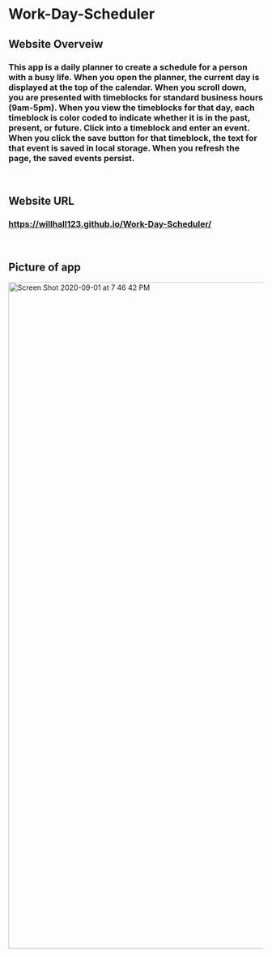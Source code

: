 # Work-Day-Scheduler

## Website Overveiw
### This app is a daily planner to create a schedule for a person with a busy life. When you open the planner, the current day is displayed at the top of the calendar. When you scroll down, you are presented with timeblocks for standard business hours (9am-5pm). When you view the timeblocks for that day, each timeblock is color coded to indicate whether it is in the past, present, or future. Click into a timeblock and enter an event. When you click the save button for that timeblock, the text for that event is saved in local storage. When you refresh the page, the saved events persist.

<br/>

## Website URL
### https://willhall123.github.io/Work-Day-Scheduler/

<br/>

## Picture of app
<img width="1317" alt="Screen Shot 2020-09-01 at 7 46 42 PM" src="https://user-images.githubusercontent.com/67484114/91919670-50006080-ec8c-11ea-8580-9d124bc6257d.png">

